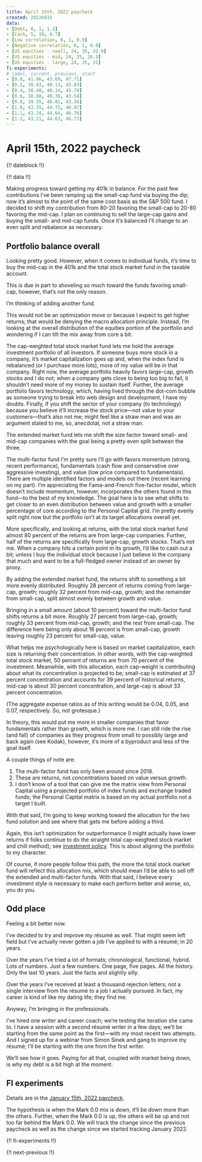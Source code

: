 ```yaml
---
title: April 15th, 2022 paycheck
created: 20220415
data:
- [Debt, 0, 1, 1.3]
- [Cash, 5, 10, 6.7]
- [Low correlation, 0, 1, 0.9]
- [Negative correlation, 0, 1, 0.8]
- [US equities - small, 24, 35, 32.9]
- [US equities - mid, 24, 35, 26.5]
- [US equities - large, 24, 35, 31]
fi-experiments:
# label, current, previous, start
- [0.0, 41.96, 43.69, 47.71]
- [0.2, 38.43, 40.13, 43.83]
- [0.4, 38.40, 40.14, 43.74]
- [0.6, 38.60, 40.30, 43.54]
- [0.8, 39.35, 40.81, 43.36]
- [1.0, 43.35, 44.72, 46.87]
- [1.1, 43.24, 44.64, 46.76]
- [1.2, 43.21, 44.63, 46.73]
---
```


# April 15th, 2022 paycheck

{!! dateblock !!}

{!! data !!}

Making progress toward getting my 401k in balance. For the past few contributions I’ve been ramping up the small-cap fund via buying the dip; now it’s almost to the point of the same cost basis as the S&P 500 fund. I decided to shift my contribution from 80-20 favoring the small-cap to 20-80 favoring the mid-cap. I plan on continuing to sell the large-cap gains and buying the small- and mid-cap funds. Once it’s balanced I’ll change to an even split and rebalance as necessary.

## Portfolio balance overall 

Looking pretty good. However, when it comes to individual funds, it’s time to buy the mid-cap in the 401k and the total stock market fund in the taxable account. 

This is due in part to shoveling so much toward the funds favoring small-cap, however, that’s not the only reason. 

I’m thinking of adding another fund.

This would not be an optimization move or because I expect to get higher returns; that would be denying the macro allocation principle. Instead, I’m looking at the overall distribution of the equities portion of the portfolio and wondering if I can tilt the mix away from core a bit.

The cap-weighted total stock market fund lets me hold the average investment portfolio of all investors. If someone buys more stock in a company, it’s market capitalization goes up and, when the index fund is rebalanced (or I purchase more lots), more of my value will be in that company. Right now, the average portfolio heavily favors large-cap, growth stocks and I do not; when a company gets close to being too big to fail, it shouldn’t need more of my money to sustain itself. Further, the average portfolio favors technology, which, having lived through the dot-com bubble as someone trying to break into web design and development, I have my doubts. Finally, if you shift the sector of your company (to technology) because you believe it’ll increase the stock price—not value to your customers—that’s also not me; might feel like a straw man and was an argument stated to me, so, anecdotal, not a straw man.

The extended market fund lets me shift the size factor toward small- and mid-cap companies with the goal being a pretty even split between the three. 

The multi-factor fund I’m pretty sure I’ll go with favors momentum (strong, recent performance), fundamentals (cash flow and conservative over aggressive investing), and value (low price compared to fundamentals). There are multiple identified factors and models out there (recent learning on my part). I’m appreciating the Fama-and-French five-factor model, which doesn’t include momentum, however, incorporates the others found in this fund—to the best of my knowledge. The goal here is to see what shifts to get closer to an even distribution between value and growth with a smaller percentage of core according to the Personal Capital grid. I’m pretty evenly split right now but the portfolio isn’t at its target allocations overall yet.

More specifically, and looking at returns, with the total stock market fund almost 80 percent of the returns are from large-cap companies. Further, half of the returns are specifically from large-cap, growth stocks. That’s not me. When a company hits a certain point in its growth, I’d like to cash out a bit; unless I buy the individual stock because I just believe in the company that much and want to be a full-fledged owner instead of an owner by proxy.

By adding the extended market fund, the returns shift to something a bit more evenly distributed. Roughly 28 percent of returns coming from large-cap, growth; roughly 32 percent from mid-cap, growth; and the remainder from small-cap, split almost evenly between growth and value.

Bringing in a small amount (about 10 percent) toward the multi-factor fund shifts returns a bit more. Roughly 27 percent from large-cap, growth; roughly 33 percent from mid-cap, growth; and the rest from small-cap. The difference here being only about 16 percent is from small-cap, growth leaving roughly 23 percent for small-cap, value.

What helps me psychologically here is based on market capitalization, each size is returning their concentration. In other words, with the cap-weighted total stock market, 50 percent of returns are from 70 percent of the investment. Meanwhile, with this allocation, each cap-weight is contributing about what its concentration is projected to be; small-cap is estimated at 37 percent concentration and accounts for 39 percent of historical returns, mid-cap is about 30 percent concentration, and large-cap is about 33 percent concentration.

(The aggregate expense ratios as of this writing would be 0.04, 0.05, and 0.07, respectively. So, not grotesque.)

In theory, this would put me more in smaller companies that favor fundamentals rather than growth, which is more me. I can still ride the rise (and fall) of companies as they progress from small to possibly large and back again (see Kodak), however, it’s more of a byproduct and less of the goal itself.

A couple things of note are:

1. The multi-factor fund has only been around since 2018.
2. These are returns, not concentrations based on value versus growth.
3. I don’t know of a tool that can give me the matrix view from Personal Capital using a projected portfolio of index funds and exchange traded funds; the Personal Capital matrix is based on my actual portfolio not a target I built.

With that said, I’m going to keep working toward the allocation for the two fund solution and see where that gets me before adding a third.

Again, this isn’t optimization for outperformance (I might actually have lower returns if folks continue to do the straight total cap-weighted stock market and chill method); see [investment policy](/finances/investment-policy/). This is about aligning the portfolio to my character.

Of course, if more people follow this path, the more the total stock market fund will reflect this allocation mix, which should mean I’d be able to sell off the extended and multi-factor funds. With that said, I believe every investment style is necessary to make each perform better and worse, so, you do you.

## Odd place

Feeling a bit better now.

I’ve decided to try and improve my résumé as well. That might seem left field but I’ve actually never gotten a job I’ve applied to with a résumé; in 20 years.

Over the years I’ve tried a lot of formats; chronological, functional, hybrid. Lots of numbers. Just a few numbers. One page, five pages. All the history. Only the last 10 years. Just the facts and slightly silly.

Over the years I’ve received at least a thousand rejection letters; not a single interview from the résumé to a job I actually pursued. In fact, my career is kind of like my dating life; they find me.

Anyway, I’m bringing in the professionals. 

I’ve hired one writer and career coach; we’re testing the iteration she came to. I have a session with a second résumé writer in a few days; we’ll be starting from the same point as the first—with my most recent two attempts. And I signed up for a webinar from Simon Sinek and gang to improve my résumé; I’ll be starting with the one from the first writer.

We’ll see how it goes. Paying for all that, coupled with market being down, is why my debt is a bit high at the moment.

## FI experiments

Details are in the [January 15th, 2022 paycheck](https://joshbruce.com/finances/building-wealth-paycheck-to-paycheck/20220115/#fi-experiments).

The hypothesis is when the Mark 0.0 mix is down, it‘ll be down more than the others. Further, when the Mark 0.0 is up, the others will be up and not too far behind the Mark 0.0. We will track the change since the previous paycheck as well as the change since we started tracking January 2022.

{!! fi-experiments !!}

{!! next-previous !!}
